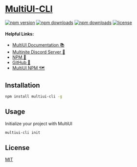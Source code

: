 # [MultiUI-CLI](https://multiui.org)

[![npm version](https://flat.badgen.net/npm/v/multiui-cli?icon=npm)](https://npmjs.com/package/multiui-cli)
[![npm downloads](https://flat.badgen.net/npm/dm/multiui-cli?icon=npm)](https://npmjs.com/package/multiui-cli)
[![npm downloads](https://flat.badgen.net/npm/dependents/multiui-cli?icon=npm)](https://npmjs.com/package/multiui-cli)
[![license](https://flat.badgen.net/github/license/multinite/multiui?icon=github)](https://github.com/Multinite/MultiUI/blob/main/LICENSE.md)

#### Helpful Links:

- [MultiUI Documentation 📚](https://multiui.org)
- [Multinite Discord Server 💬](https://discord.gg/Q38kKV9PUT)
- [NPM 📡](https://www.npmjs.com/package/multiui-cli)
- [GitHub 💾](https://github.com/Multinite/MultiUI)
- [MultiUI NPM 🗺️](https://www.npmjs.com/package/@multinite_official/multiui)

## Installation

```bash
npm install multiui-cli -g
```

## Usage

Initialize your project with MultiUI

```bash
multiui-cli init
```

## License

[MIT](https://github.com/Multinite/MultiUI/blob/main/LICENSE.md)
